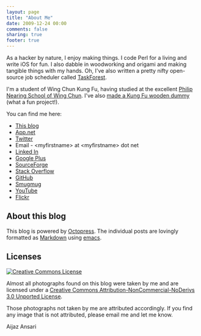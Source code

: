 ```yaml
---
layout: page
title: "About Me"
date: 2009-12-24 00:00
comments: false
sharing: true
footer: true
---
```


<!-- ai l /images/aijaz.jpg /images/aijaz.jpg 235 256 Hello! -->
As a hacker by nature, I enjoy making things. I code Perl for a living
and write iOS for fun. I also dabble in woodworking and origami and
making tangible things with my hands. Oh, I've also written a pretty
nifty open-source job scheduler called
[TaskForest](http://www.taskforest.com). 

I'm a student of Wing Chun Kung Fu, having studied at the excellent
[Philip Nearing School of Wing Chun](http://wingchunchicago.com/).  I've
also [made a Kung Fu wooden dummy](/2012/07/15/making-a-kung-fu-wooden-dummy/) (what a fun project!).  

You can find me here:

* [This blog](http://www.aijazansari.com/)
* [App.net](https://alpha.app.net/aijaz)
* [Twitter](http://twitter.com/_aijaz_)
* Email - &lt;myfirstname&gt; at &lt;myfirstname&gt; dot net
* [Linked In](http://www.linkedin.com/in/aijaz)
* <a href="https://plus.google.com/u/0/102749128357279831675?rel=author">Google Plus</a> <!-- http://gplus.to/aijaz -->
* [SourceForge](http://sourceforge.net/users/enoor)
* [Stack Overflow](http://careers.stackoverflow.com/aijaz)
* [GitHub](http://github.com/aijaz)
* [Smugmug](http://aijaz.smugmug.com)
* [YouTube](http://www.youtube.com/user/AijazBhai)
* [Flickr](http://www.flickr.com/aijazansari/)

## About this blog

This blog is powered by [Octopress](http://www.octopress.org).  The
individual posts are lovingly formatted as [Markdown](http://daringfireball.net/projects/markdown/)  using [emacs](http://emacsformacosx.com/).

## Licenses

<a rel="license" href="http://creativecommons.org/licenses/by-nc-nd/3.0/"><img alt="Creative Commons License" style="border-width:0" src="http://i.creativecommons.org/l/by-nc-nd/3.0/88x31.png" /></a>

Almost all photographs found on this blog were taken by me and are licensed under a <a rel="license" href="http://creativecommons.org/licenses/by-nc-nd/3.0/">Creative Commons Attribution-NonCommercial-NoDerivs 3.0 Unported License</a>.

Those photographs not taken by me are attributed accordingly.  If you
find any image that is not attributed, please email me and let me know.


Aijaz Ansari


